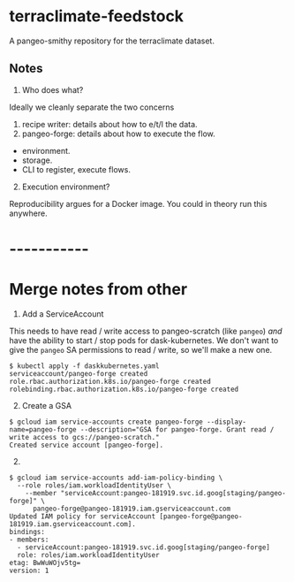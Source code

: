# terraclimate-feedstock
A pangeo-smithy repository for the terraclimate dataset.

## Notes

1. Who does what?

Ideally we cleanly separate the two concerns

1. recipe writer: details about how to e/t/l the data.
2. pangeo-forge: details about how to execute the flow.
  * environment.
  * storage.
  * CLI to register, execute flows.

2. Execution environment?

Reproducibility argues for a Docker image. You could in theory run this
anywhere.

# -----------
# Merge notes from other

1. Add a ServiceAccount

This needs to have read / write access to pangeo-scratch (like `pangeo`) *and* have the ability to start / stop pods for dask-kubernetes. We don't want to give the `pangeo` SA permissions to read / write, so we'll make a new one.

```console
$ kubectl apply -f daskkubernetes.yaml
serviceaccount/pangeo-forge created
role.rbac.authorization.k8s.io/pangeo-forge created
rolebinding.rbac.authorization.k8s.io/pangeo-forge created
```

2. Create a GSA

```
$ gcloud iam service-accounts create pangeo-forge --display-name=pangeo-forge --description="GSA for pangeo-forge. Grant read / write access to gcs://pangeo-scratch."
Created service account [pangeo-forge].
```

2. 

```console
$ gcloud iam service-accounts add-iam-policy-binding \
  --role roles/iam.workloadIdentityUser \
    --member "serviceAccount:pangeo-181919.svc.id.goog[staging/pangeo-forge]" \
      pangeo-forge@pangeo-181919.iam.gserviceaccount.com
Updated IAM policy for serviceAccount [pangeo-forge@pangeo-181919.iam.gserviceaccount.com].
bindings:
- members:
  - serviceAccount:pangeo-181919.svc.id.goog[staging/pangeo-forge]
  role: roles/iam.workloadIdentityUser
etag: BwWuWOjv5tg=
version: 1
```
